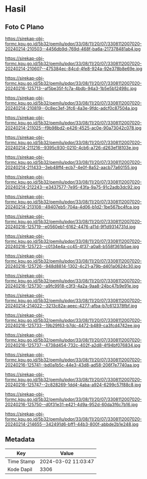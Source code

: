 # Hasil

## Foto C Plano

https://sirekap-obj-formc.kpu.go.id/5b32/pemilu/pdpr/33/08/11/20/07/3308112007020-20240214-210503--4456db9d-769d-468f-ba6a-217378481ab4.jpg

https://sirekap-obj-formc.kpu.go.id/5b32/pemilu/pdpr/33/08/11/20/07/3308112007020-20240214-210607--475384ec-84cd-4fe8-924a-92e378b8e69e.jpg

https://sirekap-obj-formc.kpu.go.id/5b32/pemilu/pdpr/33/08/11/20/07/3308112007020-20240216-125713--af5be35f-fc7a-4bdb-94a3-1b5e5b12498c.jpg

https://sirekap-obj-formc.kpu.go.id/5b32/pemilu/pdpr/33/08/11/20/07/3308112007020-20240214-210819--0c8ec3ef-3fc6-4a3e-9fdc-adcf0c87504a.jpg

https://sirekap-obj-formc.kpu.go.id/5b32/pemilu/pdpr/33/08/11/20/07/3308112007020-20240214-211025--f9b98bd2-e426-4525-ac0e-90a73042c078.jpg

https://sirekap-obj-formc.kpu.go.id/5b32/pemilu/pdpr/33/08/11/20/07/3308112007020-20240214-211216--9395c930-0210-4cb6-a726-d263ef18103e.jpg

https://sirekap-obj-formc.kpu.go.id/5b32/pemilu/pdpr/33/08/11/20/07/3308112007020-20240214-211433--3eb48ff4-ecb7-4e0f-8a52-aacb77a60155.jpg

https://sirekap-obj-formc.kpu.go.id/5b32/pemilu/pdpr/33/08/11/20/07/3308112007020-20240214-212243--e3437577-7e95-43fa-9a75-91c2adb3dc92.jpg

https://sirekap-obj-formc.kpu.go.id/5b32/pemilu/pdpr/33/08/11/20/07/3308112007020-20240214-213108--49407eb5-704a-4d06-b1d2-1be567bc4fca.jpg

https://sirekap-obj-formc.kpu.go.id/5b32/pemilu/pdpr/33/08/11/20/07/3308112007020-20240216-125719--e0560eb1-6162-4476-a11d-9f1d9314731d.jpg

https://sirekap-obj-formc.kpu.go.id/5b32/pemilu/pdpr/33/08/11/20/07/3308112007020-20240216-125723--c0134e4a-cc45-4f37-a0a8-b558f361b5ae.jpg

https://sirekap-obj-formc.kpu.go.id/5b32/pemilu/pdpr/33/08/11/20/07/3308112007020-20240216-125726--948d8814-1302-4c21-a79b-d401a0624c30.jpg

https://sirekap-obj-formc.kpu.go.id/5b32/pemilu/pdpr/33/08/11/20/07/3308112007020-20240216-125730--a9fc9918-c3f3-4a2a-9aa8-24bc47b9e91e.jpg

https://sirekap-obj-formc.kpu.go.id/5b32/pemilu/pdpr/33/08/11/20/07/3308112007020-20240214-214022--3213c82a-aeec-4277-afba-b7c612378fbf.jpg

https://sirekap-obj-formc.kpu.go.id/5b32/pemilu/pdpr/33/08/11/20/07/3308112007020-20240216-125733--19b29f63-b7dc-4472-b489-ca3fcd4742ee.jpg

https://sirekap-obj-formc.kpu.go.id/5b32/pemilu/pdpr/33/08/11/20/07/3308112007020-20240216-125737--4738d454-732c-402f-a2d8-4f94bf076834.jpg

https://sirekap-obj-formc.kpu.go.id/5b32/pemilu/pdpr/33/08/11/20/07/3308112007020-20240216-125741--bd0a1b5c-44e3-43d8-ad58-206f7e7740aa.jpg

https://sirekap-obj-formc.kpu.go.id/5b32/pemilu/pdpr/33/08/11/20/07/3308112007020-20240216-125747--2c828269-1dd4-4aba-a924-6299c57f88c8.jpg

https://sirekap-obj-formc.kpu.go.id/5b32/pemilu/pdpr/33/08/11/20/07/3308112007020-20240216-125750--d0f31e31-e421-4d9a-952d-60da3f6c7b16.jpg

https://sirekap-obj-formc.kpu.go.id/5b32/pemilu/pdpr/33/08/11/20/07/3308112007020-20240214-214655--342491d6-bff1-44b3-800f-abbde2b1e248.jpg


## Metadata

| Key        | Value               |
| ---------- | ------------------- |
| Time Stamp | 2024-03-02 11:03:47 |
| Kode Dapil | 3306                |



